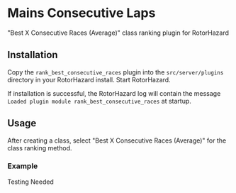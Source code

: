 # Mains Consecutive Laps
"Best X Consecutive Races (Average)" class ranking plugin for RotorHazard

## Installation

Copy the `rank_best_consecutive_races` plugin into the `src/server/plugins` directory in your RotorHazard install. Start RotorHazard.

If installation is successful, the RotorHazard log will contain the message `Loaded plugin module rank_best_consecutive_races` at startup.

## Usage

After creating a class, select "Best X Consecutive Races (Average)" for the class ranking method.

### Example

Testing Needed
